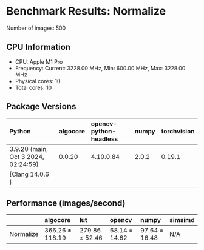 # Benchmark Results: Normalize

Number of images: 500

## CPU Information

- CPU: Apple M1 Pro
- Frequency: Current: 3228.00 MHz, Min: 600.00 MHz, Max: 3228.00 MHz
- Physical cores: 10
- Total cores: 10

## Package Versions

| Python                                | algocore   | opencv-python-headless   | numpy   | torchvision   |
|:--------------------------------------|:-----------|:-------------------------|:--------|:--------------|
| 3.9.20 (main, Oct  3 2024, 02:24:59)  | 0.0.20     | 4.10.0.84                | 2.0.2   | 0.19.1        |
| [Clang 14.0.6 ]                       |            |                          |         |               |

## Performance (images/second)

|           | algocore        | lut            | opencv        | numpy         | simsimd   |
|:----------|:----------------|:---------------|:--------------|:--------------|:----------|
| Normalize | 366.26 ± 118.19 | 279.86 ± 52.46 | 68.14 ± 14.62 | 97.64 ± 16.48 | N/A       |
